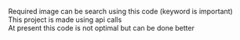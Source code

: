 Required image can be search using this code (keyword is important) <br>
This project is made using api calls <br>
At present this code is not optimal but can be done better
